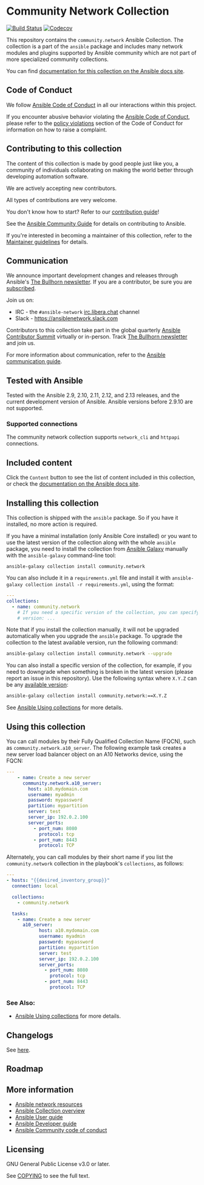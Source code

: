 # Community Network Collection

[![Build Status](https://dev.azure.com/ansible/community.network/_apis/build/status/CI?branchName=stable-3)](https://dev.azure.com/ansible/community.network/_build?definitionId=32&_a=summary&repositoryFilter=32&branchFilter=2616%2C2616)
[![Codecov](https://img.shields.io/codecov/c/github/ansible-collections/community.network)](https://codecov.io/gh/ansible-collections/community.network)

This repository contains the `community.network` Ansible Collection. The collection is a part of the `ansible` package and includes many network modules and plugins supported by Ansible community which are not part of more specialized community collections.

You can find [documentation for this collection on the Ansible docs site](https://docs.ansible.com/ansible/latest/collections/community/network/).

## Code of Conduct

We follow [Ansible Code of Conduct](https://docs.ansible.com/ansible/latest/community/code_of_conduct.html) in all our interactions within this project.

If you encounter abusive behavior violating the [Ansible Code of Conduct](https://docs.ansible.com/ansible/latest/community/code_of_conduct.html), please refer to the [policy violations](https://docs.ansible.com/ansible/latest/community/code_of_conduct.html#policy-violations) section of the Code of Conduct for information on how to raise a complaint.

## Contributing to this collection

The content of this collection is made by good people just like you, a community of individuals collaborating on making the world better through developing automation software.

We are actively accepting new contributors.

All types of contributions are very welcome.

You don't know how to start? Refer to our [contribution guide](https://github.com/ansible-collections/community.network/blob/main/CONTRIBUTING.md)!

See the [Ansible Community Guide](https://docs.ansible.com/ansible/latest/community/index.html) for details on contributing to Ansible.

If you're interested in becoming a maintainer of this collection, refer to the [Maintainer guidelines](https://github.com/ansible/community-docs/blob/main/maintaining.rst) for details.

## Communication

We announce important development changes and releases through Ansible's [The Bullhorn newsletter](https://github.com/ansible/community/wiki/News#the-bullhorn). If you are a contributor, be sure you are [subscribed](https://eepurl.com/gZmiEP).

Join us on:

- IRC - the ``#ansible-network`` [irc.libera.chat](https://libera.chat/) channel
- Slack - https://ansiblenetwork.slack.com

Contributors to this collection take part in the global quarterly [Ansible Contributor Summit](https://github.com/ansible/community/wiki/Contributor-Summit) virtually or in-person. Track [The Bullhorn newsletter](https://eepurl.com/gZmiEP) and join us.

For more information about communication, refer to the [Ansible communication guide](https://docs.ansible.com/ansible/devel/community/communication.html).

## Tested with Ansible

Tested with the Ansible 2.9, 2.10, 2.11, 2.12, and 2.13 releases, and the current development version of Ansible. Ansible versions before 2.9.10 are not supported.

### Supported connections
The community network collection supports `network_cli`  and `httpapi` connections.

## Included content

Click the `Content` button to see the list of content included in this collection, or check the [documentation on the Ansible docs site](https://docs.ansible.com/ansible/latest/collections/community/network/).

## Installing this collection

This collection is shipped with the `ansible` package. So if you have it installed, no more action is required.

If you have a minimal installation (only Ansible Core installed) or you want to use the latest version of the collection along with the whole `ansible` package, you need to install the collection from [Ansible Galaxy](https://galaxy.ansible.com/community/network) manually with the `ansible-galaxy` command-line tool:

    ansible-galaxy collection install community.network

You can also include it in a `requirements.yml` file and install it with `ansible-galaxy collection install -r requirements.yml`, using the format:

```yaml
---
collections:
  - name: community.network
    # If you need a specific version of the collection, you can specify like this:
    # version: ...
```

Note that if you install the collection manually, it will not be upgraded automatically when you upgrade the `ansible` package. To upgrade the collection to the latest available version, run the following command:

```bash
ansible-galaxy collection install community.network --upgrade
```

You can also install a specific version of the collection, for example, if you need to downgrade when something is broken in the latest version (please report an issue in this repository). Use the following syntax where `X.Y.Z` can be any [available version](https://galaxy.ansible.com/community/network):

```bash
ansible-galaxy collection install community.network:==X.Y.Z
```
See [Ansible Using collections](https://docs.ansible.com/ansible/latest/user_guide/collections_using.html) for more details.

## Using this collection

You can call modules by their Fully Qualified Collection Name (FQCN), such as `community.network.a10_server`.
The following example task creates a new server load balancer object on an A10 Networks device, using the FQCN:

```yaml
---
    - name: Create a new server
      community.network.a10_server:
        host: a10.mydomain.com
        username: myadmin
        password: mypassword
        partition: mypartition
        server: test
        server_ip: 192.0.2.100
        server_ports:
          - port_num: 8080
            protocol: tcp
          - port_num: 8443
            protocol: TCP
```

Alternately, you can call modules by their short name if you list the `community.network` collection in the playbook's `collections`, as follows:

```yaml
---
- hosts: "{{desired_inventory_group}}"
  connection: local

  collections:
    - community.network

  tasks:
    - name: Create a new server
      a10_server:
            host: a10.mydomain.com
            username: myadmin
            password: mypassword
            partition: mypartition
            server: test
            server_ip: 192.0.2.100
            server_ports:
              - port_num: 8080
                protocol: tcp
              - port_num: 8443
                protocol: TCP
```

### See Also:

* [Ansible Using collections](https://docs.ansible.com/ansible/latest/user_guide/collections_using.html) for more details.

## Changelogs

See [here](https://github.com/ansible-collections/community.network/tree/stable-3/CHANGELOG.rst).

## Roadmap

<!-- Optional. Include the roadmap for this collection, and the proposed release/versioning strategy so users can anticipate the upgrade/update cycle. -->

## More information

- [Ansible network resources](https://docs.ansible.com/ansible/latest/network/getting_started/network_resources.html)
- [Ansible Collection overview](https://github.com/ansible-collections/overview)
- [Ansible User guide](https://docs.ansible.com/ansible/latest/user_guide/index.html)
- [Ansible Developer guide](https://docs.ansible.com/ansible/latest/dev_guide/index.html)
- [Ansible Community code of conduct](https://docs.ansible.com/ansible/latest/community/code_of_conduct.html)

## Licensing

GNU General Public License v3.0 or later.

See [COPYING](https://www.gnu.org/licenses/gpl-3.0.txt) to see the full text.
